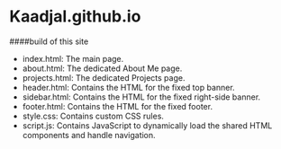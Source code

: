 # Kaadjal.github.io

####build of this site
* index.html: The main page.
* about.html: The dedicated About Me page.
* projects.html: The dedicated Projects page.
* header.html: Contains the HTML for the fixed top banner.
* sidebar.html: Contains the HTML for the fixed right-side banner.
* footer.html: Contains the HTML for the fixed footer.
* style.css: Contains custom CSS rules.
* script.js: Contains JavaScript to dynamically load the shared HTML components and handle navigation.
